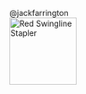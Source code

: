 @jackfarrington<br>
<img src="https://jackfarrington.com/red_swingline_stapler.jpg" alt="Red Swingline Stapler" width="120"/>

